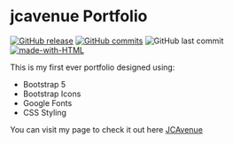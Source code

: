 # jcavenue Portfolio
[![GitHub release](https://img.shields.io/github/release/jcavenue/Portfolio.svg)](https://github.com/jcavenue/Portfolio/releases/)
[![GitHub commits](https://img.shields.io/github/commits-since/jcavenue/Portfolio/v1.0.4.svg)](https://GitHub.com/jcavenue/Portfolio/commit/)
![GitHub last commit](https://img.shields.io/github/last-commit/jcavenue/Portfolio)
[![made-with-HTML](https://img.shields.io/badge/Made%20with-HTML,%20CSS,%20Bootsrap%205-1f425f.svg)](https://GitHub.com/jcavenue/Portfolio/)

This is my first ever portfolio designed using:
* Bootstrap 5
* Bootstrap Icons
* Google Fonts
* CSS Styling

You can visit my page to check it out here  [JCAvenue](https://jcavenue.herokuapp.com/)
